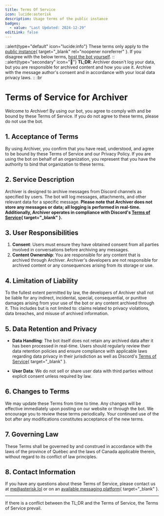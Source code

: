 ```yaml
---
title: Terms Of Service
icon: lucide:asterisk
description: Usage terms of the public instance
badges:
  - value: "Last Updated: 2024-12-29"
editLink: false
---
```


::alert{type="default" icon="lucide:info"}
These terms only apply to the [public instance](https://discord.com/oauth2/authorize?client_id=1311438512045949029){ target="_blank" rel="noopener noreferrer" }. If you disagree with the below terms, [host the bot yourself](/selfhost).
::
::alert{type="secondary" icon="📌"}
**TL;DR**: Archiver doesn't log your data, but you are responsible for archived content and how you use it. Archive with the message author's consent and in accordance with your local data privacy laws.
::
:br
# Terms of Service for Archiver

Welcome to Archiver! By using our bot, you agree to comply with and be bound by these Terms of Service. If you do not agree to these terms, please do not use the bot.

## 1. Acceptance of Terms
By using Archiver, you confirm that you have read, understood, and agree to be bound by these Terms of Service and our Privacy Policy. If you are using the bot on behalf of an organization, you represent that you have the authority to bind that organization to these terms.

## 2. Service Description
Archiver is designed to archive messages from Discord channels as specified by users. The bot will log messages, attachments, and other relevant data for a specific message. **Please note that Archiver does not store any messages or data; all logging is performed in real-time. Additionally, Archiver operates in compliance with Discord's [Terms of Service](https://discord.com/tos){ target="_blank" }.**

## 3. User Responsibilities
1. **Consent**: Users must ensure they have obtained consent from all parties involved in conversations before archiving any messages.
2. **Content Ownership**: You are responsible for any content that is archived through Archiver. Archiver's developers are not responsible for archived content or any consequences arising from its storage or use.

## 4. Limitation of Liability
To the fullest extent permitted by law, the developers of Archiver shall not be liable for any indirect, incidental, special, consequential, or punitive damages arising from your use of the bot or any content archived through it. This includes but is not limited to: claims related to privacy violations, data breaches, and misuse of archived information.

## 5. Data Retention and Privacy
- **Data Handling**: The bot itself does not retain any archived data after it has been processed in real-time. Users should regularly review their data retention policies and ensure compliance with applicable laws regarding data privacy in their jurisdiction as well as Discord's [Terms of Service](https://discord.com/tos){ target="_blank" }.

- **User Data**: We do not sell or share user data with third parties without explicit consent unless required by law.

## 6. Changes to Terms
We may update these Terms from time to time. Any changes will be effective immediately upon posting on our website or through the bot. We encourage you to review these terms periodically. Your continued use of the bot after any modifications constitutes acceptance of the new terms.

## 7. Governing Law
These Terms shall be governed by and construed in accordance with the laws of the province of Québec and the laws of Canada applicable therein, without regard to its conflict of law principles.

## 8. Contact Information
If you have any questions about these Terms of Service, please contact us at [me@asterisk.lol](mailto:me@asterisk.lol?subject=Archiver) or on an [available messaging platform](https://asterisk.lol/socials){ target="_blank" }.

------

If there is a conflict between the TL;DR and the Terms of Service, the Terms of Service prevail.
